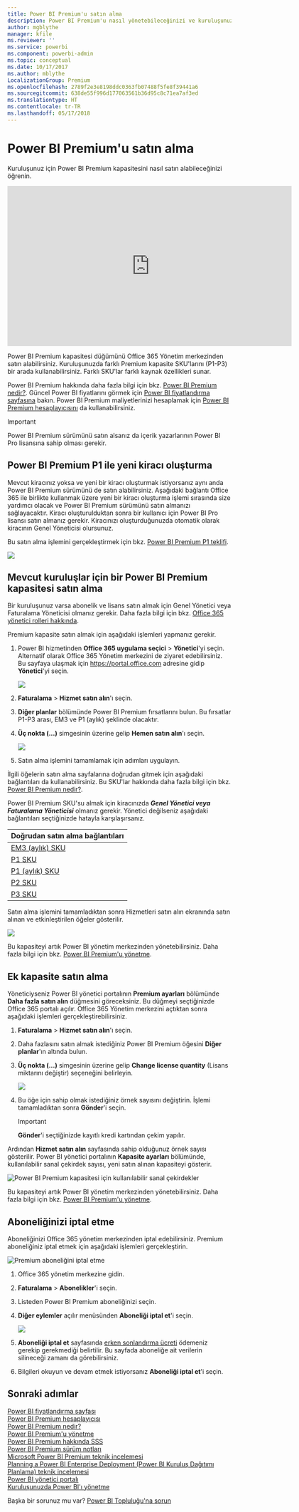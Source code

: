 ```yaml
---
title: Power BI Premium'u satın alma
description: Power BI Premium'u nasıl yönetebileceğinizi ve kuruluşunuzun tamamı için içeriğe nasıl erişebileceğinizi öğrenin.
author: mgblythe
manager: kfile
ms.reviewer: ''
ms.service: powerbi
ms.component: powerbi-admin
ms.topic: conceptual
ms.date: 10/17/2017
ms.author: mblythe
LocalizationGroup: Premium
ms.openlocfilehash: 2789f2e3e8198ddc0363fb07488f5fe8f39441a6
ms.sourcegitcommit: 638de55f996d177063561b36d95c8c71ea7af3ed
ms.translationtype: HT
ms.contentlocale: tr-TR
ms.lasthandoff: 05/17/2018
---
```

# <a name="how-to-purchase-power-bi-premium"></a>Power BI Premium'u satın alma
Kuruluşunuz için Power BI Premium kapasitesini nasıl satın alabileceğinizi öğrenin.

<iframe width="640" height="360" src="https://www.youtube.com/embed/NkvYs5Qp4iA?rel=0&amp;showinfo=0" frameborder="0" allowfullscreen></iframe>

Power BI Premium kapasitesi düğümünü Office 365 Yönetim merkezinden satın alabilirsiniz. Kuruluşunuzda farklı Premium kapasite SKU'larını (P1-P3) bir arada kullanabilirsiniz. Farklı SKU'lar farklı kaynak özellikleri sunar.

Power BI Premium hakkında daha fazla bilgi için bkz. [Power BI Premium nedir?](service-premium.md). Güncel Power BI fiyatlarını görmek için [Power BI fiyatlandırma sayfasına](https://powerbi.microsoft.com/pricing/) bakın. Power BI Premium maliyetlerinizi hesaplamak için [Power BI Premium hesaplayıcısını](https://powerbi.microsoft.com/calculator/) da kullanabilirsiniz.

> [!IMPORTANT]
> Power BI Premium sürümünü satın alsanız da içerik yazarlarının Power BI Pro lisansına sahip olması gerekir.
> 
> 

## <a name="create-a-new-tenant-with-power-bi-premium-p1"></a>Power BI Premium P1 ile yeni kiracı oluşturma
Mevcut kiracınız yoksa ve yeni bir kiracı oluşturmak istiyorsanız aynı anda Power BI Premium sürümünü de satın alabilirsiniz. Aşağıdaki bağlantı Office 365 ile birlikte kullanmak üzere yeni bir kiracı oluşturma işlemi sırasında size yardımcı olacak ve Power BI Premium sürümünü satın almanızı sağlayacaktır. Kiracı oluşturulduktan sonra bir kullanıcı için Power BI Pro lisansı satın almanız gerekir. Kiracınızı oluşturduğunuzda otomatik olarak kiracının Genel Yöneticisi olursunuz.

Bu satın alma işlemini gerçekleştirmek için bkz. [Power BI Premium P1 teklifi](https://signup.microsoft.com/Signup?OfferId=b3ec5615-cc11-48de-967d-8d79f7cb0af1).

![](media/service-admin-premium-purchase/premium-purchase-with-tenant.png)

## <a name="purchase-a-power-bi-premium-capacity-for-an-existing-organization"></a>Mevcut kuruluşlar için bir Power BI Premium kapasitesi satın alma
Bir kuruluşunuz varsa abonelik ve lisans satın almak için Genel Yönetici veya Faturalama Yöneticisi olmanız gerekir. Daha fazla bilgi için bkz. [Office 365 yönetici rolleri hakkında](https://support.office.com/article/About-Office-365-admin-roles-da585eea-f576-4f55-a1e0-87090b6aaa9d).

Premium kapasite satın almak için aşağıdaki işlemleri yapmanız gerekir.

1. Power BI hizmetinden **Office 365 uygulama seçici** > **Yönetici**'yi seçin. Alternatif olarak Office 365 Yönetim merkezini de ziyaret edebilirsiniz. Bu sayfaya ulaşmak için https://portal.office.com adresine gidip **Yönetici**'yi seçin.
   
    ![](media/service-admin-premium-purchase/o365-app-picker.png)
2. **Faturalama** > **Hizmet satın alın**'ı seçin.
3. **Diğer planlar** bölümünde Power BI Premium fırsatlarını bulun. Bu fırsatlar P1-P3 arası, EM3 ve P1 (aylık) şeklinde olacaktır.
4. **Üç nokta (...)** simgesinin üzerine gelip **Hemen satın alın**'ı seçin.
   
    ![](media/service-admin-premium-purchase/premium-purchase.png)
5. Satın alma işlemini tamamlamak için adımları uygulayın.

İlgili öğelerin satın alma sayfalarına doğrudan gitmek için aşağıdaki bağlantıları da kullanabilirsiniz. Bu SKU'lar hakkında daha fazla bilgi için bkz. [Power BI Premium nedir?](service-premium.md#premiumskus).

Power BI Premium SKU'su almak için kiracınızda ***Genel Yönetici veya Faturalama Yöneticisi*** olmanız gerekir. Yönetici değilseniz aşağıdaki bağlantıları seçtiğinizde hatayla karşılaşırsanız.

| Doğrudan satın alma bağlantıları |
| --- |
| [EM3 (aylık) SKU](https://portal.office.com/commerce/completeorder.aspx?OfferId=4004702D-749C-4F74-BF47-3048F1833780&adminportal=1) |
| [P1 SKU](https://portal.office.com/commerce/completeorder.aspx?OfferId=b3ec5615-cc11-48de-967d-8d79f7cb0af1&adminportal=1) |
| [P1 (aylık) SKU](https://portal.office.com/commerce/completeorder.aspx?OfferId=E4C8EDD3-74A1-4D42-A738-C647972FBE81&adminportal=1) |
| [P2 SKU](https://portal.office.com/commerce/completeorder.aspx?OfferId=062F2AA7-B4BC-4B0E-980F-2072102D8605&adminportal=1) |
| [P3 SKU](https://portal.office.com/commerce/completeorder.aspx?OfferId=40c7d673-375c-42a1-84ca-f993a524fed0&adminportal=1) |

Satın alma işlemini tamamladıktan sonra Hizmetleri satın alın ekranında satın alınan ve etkinleştirilen öğeler gösterilir.

![](media/service-admin-premium-purchase/premium-purchased.png)

Bu kapasiteyi artık Power BI yönetim merkezinden yönetebilirsiniz. Daha fazla bilgi için bkz. [Power BI Premium'u yönetme](service-admin-premium-manage.md).

## <a name="purchase-more-capacities"></a>Ek kapasite satın alma
Yöneticiyseniz Power BI yönetici portalının **Premium ayarları** bölümünde **Daha fazla satın alın** düğmesini göreceksiniz. Bu düğmeyi seçtiğinizde Office 365 portalı açılır. Office 365 Yönetim merkezini açtıktan sonra aşağıdaki işlemleri gerçekleştirebilirsiniz.

1. **Faturalama** > **Hizmet satın alın**'ı seçin.
2. Daha fazlasını satın almak istediğiniz Power BI Premium öğesini **Diğer planlar**'ın altında bulun.
3. **Üç nokta (...)** simgesinin üzerine gelip **Change license quantity** (Lisans miktarını değiştir) seçeneğini belirleyin.
   
    ![](media/service-admin-premium-purchase/premium-purchase-more.png)
4. Bu öğe için sahip olmak istediğiniz örnek sayısını değiştirin. İşlemi tamamladıktan sonra **Gönder**'i seçin.
   
   > [!IMPORTANT]
   > **Gönder**'i seçtiğinizde kayıtlı kredi kartından çekim yapılır.
   > 
   > 

Ardından **Hizmet satın alın** sayfasında sahip olduğunuz örnek sayısı gösterilir. Power BI yönetici portalının **Kapasite ayarları** bölümünde, kullanılabilir sanal çekirdek sayısı, yeni satın alınan kapasiteyi gösterir.

![Power BI Premium kapasitesi için kullanılabilir sanal çekirdekler](media/service-admin-premium-purchase/premium-capacities.png)

Bu kapasiteyi artık Power BI yönetim merkezinden yönetebilirsiniz. Daha fazla bilgi için bkz. [Power BI Premium'u yönetme](service-admin-premium-manage.md).

## <a name="cancel-your-subscription"></a>Aboneliğinizi iptal etme
Aboneliğinizi Office 365 yönetim merkezinden iptal edebilirsiniz. Premium aboneliğiniz iptal etmek için aşağıdaki işlemleri gerçekleştirin.

![](media/service-admin-premium-purchase/premium-cancel-subscription.png "Premium aboneliğini iptal etme")

1. Office 365 yönetim merkezine gidin.
2. **Faturalama** > **Abonelikler**'i seçin.
3. Listeden Power BI Premium aboneliğinizi seçin.
4. **Diğer eylemler** açılır menüsünden **Aboneliği iptal et**'i seçin.
   
    ![](media/service-admin-premium-purchase/o365-more-actions.png)
5. **Aboneliği iptal et** sayfasında [erken sonlandırma ücreti](https://support.office.com/article/early-termination-fees-6487d4de-401a-466f-8bc3-c0beb5cc40d3) ödemeniz gerekip gerekmediği belirtilir. Bu sayfada aboneliğe ait verilerin silineceği zamanı da görebilirsiniz.
6. Bilgileri okuyun ve devam etmek istiyorsanız **Aboneliği iptal et**'i seçin.

## <a name="next-steps"></a>Sonraki adımlar
[Power BI fiyatlandırma sayfası](https://powerbi.microsoft.com/pricing/)  
[Power BI Premium hesaplayıcısı](https://powerbi.microsoft.com/calculator/)  
[Power BI Premium nedir?](service-premium.md)  
[Power BI Premium'u yönetme](service-admin-premium-manage.md)  
[Power BI Premium hakkında SSS](service-premium-faq.md)  
[Power BI Premium sürüm notları](service-premium-release-notes.md)  
[Microsoft Power BI Premium teknik incelemesi](https://aka.ms/pbipremiumwhitepaper)  
[Planning a Power BI Enterprise Deployment (Power BI Kuruluş Dağıtımı Planlama) teknik incelemesi](https://aka.ms/pbienterprisedeploy)  
[Power BI yönetici portalı](service-admin-portal.md)  
[Kuruluşunuzda Power BI'ı yönetme](service-admin-administering-power-bi-in-your-organization.md)  

Başka bir sorunuz mu var? [Power BI Topluluğu'na sorun](http://community.powerbi.com/)

